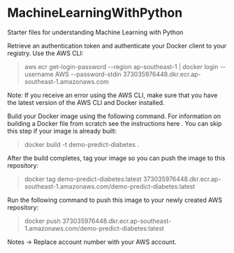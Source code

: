 # MachineLearningWithPython
Starter files for understanding Machine Learning with Python



Retrieve an authentication token and authenticate your Docker client to your registry. Use the AWS CLI:

> aws ecr get-login-password --region ap-southeast-1 | docker login --username AWS --password-stdin 373035976448.dkr.ecr.ap-southeast-1.amazonaws.com

Note: If you receive an error using the AWS CLI, make sure that you have the latest version of the AWS CLI and Docker installed.


Build your Docker image using the following command. For information on building a Docker file from scratch see the instructions here . You can skip this step if your image is already built:

> docker build -t demo-predict-diabetes .


After the build completes, tag your image so you can push the image to this repository:

> docker tag demo-predict-diabetes:latest 373035976448.dkr.ecr.ap-southeast-1.amazonaws.com/demo-predict-diabetes:latest


Run the following command to push this image to your newly created AWS repository:

> docker push 373035976448.dkr.ecr.ap-southeast-1.amazonaws.com/demo-predict-diabetes:latest


Notes -> Replace account number with your AWS account.